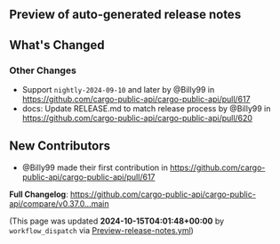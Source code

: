 ## Preview of auto-generated release notes
<!-- Release notes generated using configuration in .github/release.yml at main -->

## What's Changed
### Other Changes
* Support `nightly-2024-09-10` and later by @Billy99 in https://github.com/cargo-public-api/cargo-public-api/pull/617
* docs: Update RELEASE.md to match release process by @Billy99 in https://github.com/cargo-public-api/cargo-public-api/pull/620

## New Contributors
* @Billy99 made their first contribution in https://github.com/cargo-public-api/cargo-public-api/pull/617

**Full Changelog**: https://github.com/cargo-public-api/cargo-public-api/compare/v0.37.0...main


(This page was updated **2024-10-15T04:01:48+00:00** by `workflow_dispatch` via [Preview-release-notes.yml](https://github.com/cargo-public-api/cargo-public-api/actions/runs/11339041393))
